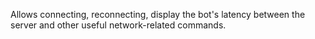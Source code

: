 Allows connecting, reconnecting, display the bot's latency between the server and other useful network-related commands.